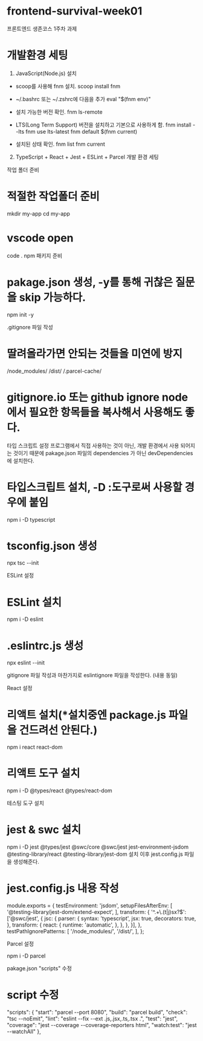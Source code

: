# frontend-survival-week01

프론트엔드 생존코스 1주차 과제

# 개발환경 세팅

1. JavaScript(Node.js) 설치

- scoop를 사용해 fnm 설치.
scoop install fnm

- ~/.bashrc 또는 ~/.zshrc에 다음을 추가
eval "$(fnm env)"

- 설치 가능한 버전 확인.
fnm ls-remote

- LTS(Long Term Support) 버전을 설치하고 기본으로 사용하게 함.
fnm install --lts
fnm use lts-latest
fnm default $(fnm current)

- 설치된 상태 확인.
fnm list
fnm current


2. TypeScript + React + Jest + ESLint + Parcel 개발 환경 세팅

작업 폴더 준비

# 적절한 작업폴더 준비
mkdir my-app
cd my-app

# vscode open
code .
npm 패키지 준비

# pakage.json 생성, -y를 통해 귀찮은 질문을 skip 가능하다.
npm init -y

.gitignore 파일 작성

# 딸려올라가면 안되는 것들을 미연에 방지
/node_modules/
/dist/
/.parcel-cache/

# gitignore.io 또는 github ignore node 에서 필요한 항목들을 복사해서 사용해도 좋다.
타입 스크립트 설정
프로그램에서 직접 사용하는 것이 아닌, 
개발 환경에서 사용 되어지는 것이기 때문에 
pakage.json 파일의 dependencies 가 아닌 devDependencies에 설치한다.

# 타입스크립트 설치, -D :도구로써 사용할 경우에 붙임
npm i -D typescript

# tsconfig.json 생성
npx tsc --init

ESLint 설정

# ESLint 설치
npm i -D eslint

# .eslintrc.js 생성
npx eslint --init

gitignore 파일 작성과 마찬가지로 eslintignore 파일을 작성한다. (내용 동일)

React 설정
# 리액트 설치(*설치중엔 package.js 파일을 건드려선 안된다.)
npm i react react-dom

# 리액트 도구 설치
npm i -D @types/react @types/react-dom

테스팅 도구 설치

# jest & swc 설치
npm i -D jest @types/jest @swc/core @swc/jest 
    jest-environment-jsdom 
    @testing-library/react @testing-library/jest-dom
설치 이후 jest.config.js 파일을 생성해준다.

# jest.config.js 내용 작성

module.exports = {
    testEnvironment: 'jsdom',
    setupFilesAfterEnv: [
      '@testing-library/jest-dom/extend-expect',
    ],
    transform: {
      '^.+\\.(t|j)sx?$': ['@swc/jest', {
        jsc: {
          parser: {
            syntax: 'typescript',
            jsx: true,
            decorators: true,
          },
          transform: {
            react: {
              runtime: 'automatic',
            },
          },
        },
      }],
    },
    testPathIgnorePatterns: [
      '<rootDir>/node_modules/',
      '<rootDir>/dist/',
    ],
  };


Parcel 설정


npm i -D parcel


pakage.json "scripts" 수정
# script 수정

  "scripts": {
    "start": "parcel --port 8080",
    "build": "parcel build",
    "check": "tsc --noEmit",
    "lint": "eslint --fix --ext .js,.jsx,.ts,.tsx .",
    "test": "jest",
    "coverage": "jest --coverage --coverage-reporters html",
    "watch:test": "jest --watchAll"
  },
